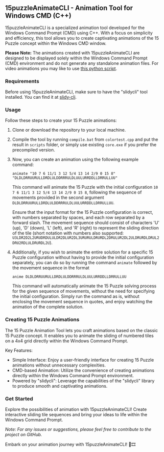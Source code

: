 ## 15puzzleAnimateCLI - Animation Tool for Windows CMD (C++)

15puzzleAnimateCLI is a specialized animation tool developed for the Windows Command Prompt (CMD) using C++. With a focus on simplicity and efficiency, this tool allows you to create captivating animations of the 15 Puzzle concept within the Windows CMD window.

**Please Note:** The animations created with 15puzzleAnimateCLI are designed to be displayed solely within the Windows Command Prompt (CMD) environment and do not generate any standalone animation files. 
For video animations you may like to use [this python script](https://github.com/dphdmn/slidingPuzzleAnimation).

### Requirements

Before using 15puzzleAnimateCLI, make sure to have the "slidycli" tool installed. You can find it at [slidy-cli](https://github.com/benwh1/slidy-cli/releases).


### Usage

Follow these steps to create your 15 Puzzle animations:

1. Clone or download the repository to your local machine.

2. Compile the tool by running `compile.bat` from `colortest.cpp` and put the result in `scripts` folder, or simply use existing `core.exe` if you prefer the precompiled version.

3. Now, you can create an animation using the following example command:

   ```
   animate "10 7 6 11/1 3 12 5/4 13 14 2/9 0 15 8" "DLDLDRRUURULLDRDLULDDRRRULDLUULURRDDLLDRRULLUU"
   ```

   This command will animate the 15 Puzzle with the initial configuration `10 7 6 11/1 3 12 5/4 13 14 2/9 0 15 8`, following the sequence of movements provided in the second argument `DLDLDRRUURULLDRDLULDDRRRULDLUULURRDDLLDRRULLUU`.

   Ensure that the input format for the 15 Puzzle configuration is correct, with numbers separated by spaces, and each row separated by a forward slash. The movement sequence should consist of characters 'U' (up), 'D' (down), 'L' (left), and 'R' (right) to represent the sliding direction of the tile (short notation with numbers also supported: `U3LDR2D2L2URUDRDULULDR2DLUR2DL3URURULDRURDL2DRULUR2DL2ULDRURDLDRUL2DRU2RDLULDRURDL2U`).
4. Additionally, if you wish to animate the entire solution for a specific 15 Puzzle configuration without having to provide the initial configuration separately, you can do so by running the command `animate` followed by the movement sequence in the format
   ```
   anime DLDLDRRUURULLDRDLULDDRRRULDLUULURRDDLLDRRULLUU
   ```
   This command will automatically animate the 15 Puzzle solving process for the given sequence of movements, without the need for specifying the initial configuration. Simply run the command as is, without enclosing the movement sequence in quotes, and enjoy watching the animation of the complete solution.


### Creating 15 Puzzle Animations

The 15 Puzzle Animation Tool lets you craft animations based on the classic 15 Puzzle concept. It enables you to animate the sliding of numbered tiles on a 4x4 grid directly within the Windows Command Prompt.

Key Features:
- Simple Interface: Enjoy a user-friendly interface for creating 15 Puzzle animations without unnecessary complexities.
- CMD-based Animation: Utilize the convenience of creating animations directly within the Windows Command Prompt environment.
- Powered by "slidycli": Leverage the capabilities of the "slidycli" library to produce smooth and captivating animations.

### Get Started

Explore the possibilities of animation with 15puzzleAnimateCLI! Create interactive sliding tile sequences and bring your ideas to life within the Windows Command Prompt.

*Note: For any issues or suggestions, please feel free to contribute to the project on GitHub.*

Embark on your animation journey with 15puzzleAnimateCLI! 🚀🎞️
